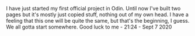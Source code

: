 I have just started my first official project in Odin. Until now I've built two pages but it's mostly just copied stuff, nothing out of my own head. I have a feeling that this one will be quite the same, but that's the beginning, I guess. We all gotta start somewhere. Good luck to me - 21:24 - Sept 7 2020
